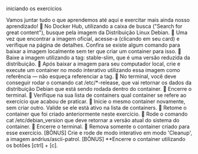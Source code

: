 iniciando os exercícios

Vamos juntar tudo o que aprendemos até aqui e exercitar mais ainda nosso aprendizado!
🚀 No Docker Hub, utilizando a caixa de busca ("Search for great content"), busque pela imagem da Distribuição Linux Debian.
🚀 Uma vez que encontrar a imagem oficial, acesse-a (clicando em seu card) e verifique na página de detalhes. Confira se existe algum comando para baixar a imagem localmente sem ter que criar um container para isso.
🚀 Baixe a imagem utilizando a tag: stable-slim, que é uma versão reduzida da distribuição.
🚀 Após baixar a imagem para seu computador local, crie e execute um container no modo interativo utilizando essa imagem como referência — não esqueça referenciar a tag.
🚀 No terminal, você deve conseguir rodar o comando cat /etc/*-release, que vai retornar os dados da distribuição Debian que está sendo rodada dentro do container.
🚀 Encerre o terminal.
🚀 Verifique na sua lista de containers qual container se refere ao exercício que acabou de praticar.
🚀 Inicie o mesmo container novamente, sem criar outro. Valide se ele está ativo na lista de containers.
🚀 Retome o container que foi criado anteriormente neste exercício.
🚀 Rode o comando cat /etc/debian_version que deve retornar a versão atual do sistema do container.
🚀 Encerre o terminal.
🚀 Remova somente o container criado para esse exercício.
[BÔNUS] Crie e rode de modo interativo em modo 'Cleanup', a imagem andrius/ascii-patrol.
[BÔNUS] **Encerre o container utilizando os botões [ctrl] + [c].
